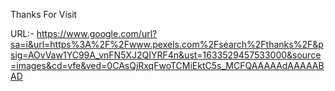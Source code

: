 Thanks For Visit

URL:- https://www.google.com/url?sa=i&url=https%3A%2F%2Fwww.pexels.com%2Fsearch%2Fthanks%2F&psig=AOvVaw1YC99A_vnFN5XJ2QIYRF4n&ust=1633529457533000&source=images&cd=vfe&ved=0CAsQjRxqFwoTCMiEktC5s_MCFQAAAAAdAAAAABAD
